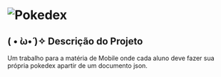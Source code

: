 # ![Pokedex](https://img.shields.io/badge/Pokedex-8B0000?style=for-the-badge&logoColor=white)

## ( • ̀ω•́ )✧ Descrição do Projeto
Um trabalho para a matéria de Mobile onde cada aluno deve fazer sua própria pokedex apartir de um documento json.
